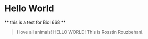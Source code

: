 # Hello World
** this is a test for Biol 668 **
> I love all animals!
HELLO WORLD!
This is Rosstin Rouzbehani.
